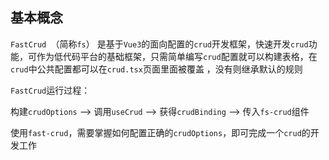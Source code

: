## 基本概念

`FastCrud `（简称`fs`） 是基于`Vue3`的面向配置的`crud`开发框架，快速开发`crud`功能，可作为低代码平台的基础框架，只需简单编写`crud`配置就可以构建表格，在`crud`中公共配置都可以在`crud.tsx`页面里面被覆盖 ，没有则继承默认的规则

`FastCrud`运行过程：

构建`crudOptions` --> 调用`useCrud` --> 获得`crudBinding` --> 传入`fs-crud`组件

使用`fast-crud`，需要掌握如何配置正确的`crudOptions`，即可完成一个`crud`的开发工作